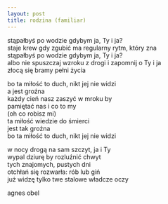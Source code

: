 ```yaml
---
layout: post
title: rodzina (familiar)
---
```


stąpałbyś po wodzie gdybym ja, Ty i ja?\
staje krew gdy zgubić ma regularny rytm, który zna\
stąpałbyś po wodzie gdybym ja, Ty i ja?\
albo nie spuszczaj wzroku z drogi i zapomnij o Ty i ja\
złocą się bramy pełni życia

bo ta miłość to duch, nikt jej nie widzi\
a jest groźna\
każdy cień nasz zaszyć w mroku by\
pamiętać nas i co to my\
(oh co robisz mi)\
ta miłość wiedzie do śmierci\
jest tak groźna\
bo ta miłość to duch, nikt jej nie widzi

w nocy drogą na sam szczyt, ja i Ty\
wypal dziurę by rozluźnić chwyt\
tych znajomych, pustych dni\
otchłań się rozwarła: rób lub giń\
już widzę tylko twe stalowe władcze oczy

agnes obel
